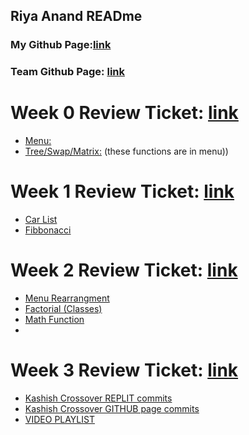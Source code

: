 ## Riya Anand READme
### My Github Page:[link](https://ranand2445.github.io/curly-knife/)
### Team Github Page: [link](https://kamryns.github.io/curly-cupboard/)
  
# Week 0 Review Ticket: [link](https://github.com/kamryns/curly-cupboard/issues/11)
- [Menu:](https://replit.com/@ranand2445/curly-knife-2#hacks/menu2.py)
- [Tree/Swap/Matrix:](https://replit.com/@ranand2445/curly-knife-2#hacks/week0/menu.py)
  (these functions are in menu))
# Week 1 Review Ticket: [link]((https://github.com/kamryns/curly-cupboard/issues/27))
- [Car List](https://replit.com/@ranand2445/curly-knife-2#hacks/week1/list.py)
- [Fibbonacci](https://replit.com/@ranand2445/curly-knife-2#hacks/week1/fibonacci.py)

# Week 2 Review Ticket: [link](https://github.com/kamryns/curlycupboard3.0/issues/25)
- [Menu Rearrangment](https://replit.com/@ranand2445/curly-knife-2#hacks/menu2.py)
- [Factorial (Classes)](https://replit.com/@ranand2445/curly-knife-2#hacks/week2/factorial.py)
- [Math Function](https://replit.com/@ranand2445/curly-knife-2#hacks/week2/factor.py)
-
# Week 3 Review Ticket: [link](https://github.com/ranand2445/curly-knife/issues/3)
- [Kashish Crossover REPLIT commits](https://github.com/kashishchopraa/Individual-Algorithmic-Project/commits?author=ranand2445)
- [Kashish Crossover GITHUB page commits](https://github.com/kashishchopraa/Individual-Algorithmic-Project/commits/gh-pages)
- [VIDEO PLAYLIST]()
